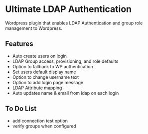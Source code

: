 Ultimate LDAP Authentication
============================

Wordpress plugin that enables LDAP Authentication and group role management to Wordpress.

## Features
- Auto create users on login
- LDAP Group access, provisioning, and role defaults
- Option to fallback to WP authentication
- Set users default display name
- Option to change username text
- Option to add login page message
- LDAP Attribute mapping
- Auto updates name & email from ldap on each login

## To Do List
- add connection test option
- verify groups when configured
